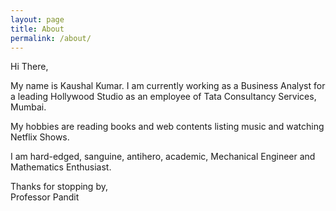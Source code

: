 ```yaml
---
layout: page
title: About
permalink: /about/
---
```


Hi There,

My name is Kaushal Kumar. I am currently working as a Business Analyst for a leading Hollywood Studio as an employee of Tata Consultancy Services, Mumbai.

My hobbies are reading books and web contents listing music and watching Netflix Shows.

I am hard-edged, sanguine, antihero, academic, Mechanical Engineer and Mathematics Enthusiast.

Thanks for stopping by,<br/>
Professor Pandit